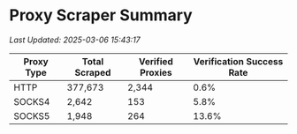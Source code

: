 # Proxy Scraper Summary

_Last Updated: 2025-03-06 15:43:17_

| Proxy Type | Total Scraped | Verified Proxies | Verification Success Rate |
|------------|--------------|------------------|--------------------------|
| HTTP | 377,673 | 2,344 | 0.6% |
| SOCKS4 | 2,642 | 153 | 5.8% |
| SOCKS5 | 1,948 | 264 | 13.6% |

